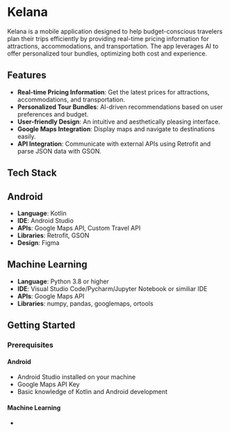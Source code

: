 # Kelana

Kelana is a mobile application designed to help budget-conscious travelers plan their trips efficiently by providing real-time pricing information for attractions, accommodations, and transportation. The app leverages AI to offer personalized tour bundles, optimizing both cost and experience.

## Features
- **Real-time Pricing Information**: Get the latest prices for attractions, accommodations, and transportation.
- **Personalized Tour Bundles**: AI-driven recommendations based on user preferences and budget.
- **User-friendly Design**: An intuitive and aesthetically pleasing interface.
- **Google Maps Integration**: Display maps and navigate to destinations easily.
- **API Integration**: Communicate with external APIs using Retrofit and parse JSON data with GSON.

## Tech Stack
## Android
- **Language**: Kotlin
- **IDE**: Android Studio
- **APIs**: Google Maps API, Custom Travel API
- **Libraries**: Retrofit, GSON
- **Design**: Figma

## Machine Learning
- **Language**: Python 3.8 or higher
- **IDE**: Visual Studio Code/Pycharm/Jupyter Notebook or similiar IDE
- **APIs**: Google Maps API
- **Libraries**: numpy, pandas, googlemaps, ortools

## Getting Started

### Prerequisites
#### Android
- Android Studio installed on your machine
- Google Maps API Key
- Basic knowledge of Kotlin and Android development
#### Machine Learning
- 
